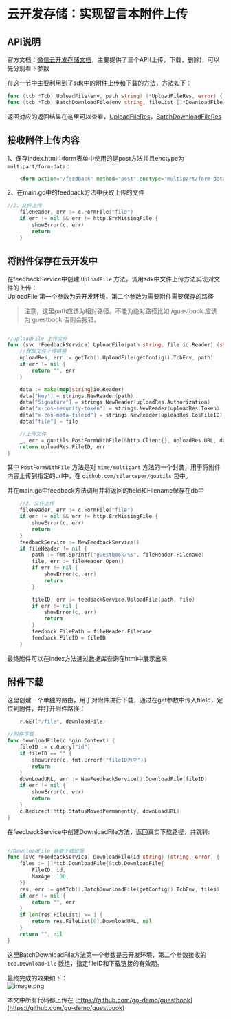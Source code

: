 # 云开发存储：实现留言本附件上传
## API说明
官方文档：[微信云开发存储文档](https://developers.weixin.qq.com/minigame/dev/wxcloud/reference-http-api/storage/)，主要提供了三个API(上传，下载，删除)，可以先分别看下参数

在这一节中主要利用到了sdk中的附件上传和下载的方法，方法如下：
```go
func (tcb *Tcb) UploadFile(env, path string) (*UploadFileRes, error) {
func (tcb *Tcb) BatchDownloadFile(env string, fileList []*DownloadFile) (*BatchDownloadFileRes, error) {
```

返回对应的返回结果在这里可以查看，[UploadFileRes](https://pkg.go.dev/github.com/zput/wechat/tcb?tab=doc#UploadFileRes)，[BatchDownloadFileRes](https://pkg.go.dev/github.com/zput/wechat/tcb?tab=doc#BatchDownloadFileRes)

<a name="264b81c5"></a>
## 接收附件上传内容
1、保存index.html中form表单中使用的是post方法并且enctype为 `multipart/form-data` :

```html
    <form action="/feedback" method="post" enctype="multipart/form-data">
```
2、在main.go中的feedback方法中获取上传的文件

```go
//2、文件上传
	fileHeader, err := c.FormFile("file")
	if err != nil && err != http.ErrMissingFile {
		showError(c, err)
		return
	}
```

<a name="186268da"></a>
## 将附件保存在云开发中
在feedbackService中创建 `UploadFile` 方法，调用sdk中文件上传方法实现对文件的上传：<br />UploadFile 第一个参数为云开发环境，第二个参数为需要附件需要保存的路径
> 注意，这里path应该为相对路径。不能为绝对路径比如 /guestbook 应该为 guestbook 否则会报错。


```go

//UploadFile 上传文件
func (svc *FeedbackService) UploadFile(path string, file io.Reader) (string, error) {
	//获取文件上传链接
	uploadRes, err := getTcb().UploadFile(getConfig().TcbEnv, path)
	if err != nil {
		return "", err
	}

	data := make(map[string]io.Reader)
	data["key"] = strings.NewReader(path)
	data["Signature"] = strings.NewReader(uploadRes.Authorization)
	data["x-cos-security-token"] = strings.NewReader(uploadRes.Token)
	data["x-cos-meta-fileid"] = strings.NewReader(uploadRes.CosFileID)
	data["file"] = file

	//上传文件
	_, err = goutils.PostFormWithFile(&http.Client{}, uploadRes.URL, data)
	return uploadRes.FileID, err
}
```

其中 `PostFormWithFile` 方法是对 `mime/multipart` 方法的一个封装，用于将附件内容上传到指定的url中，在 `github.com/silenceper/goutils` 包中。

并在main.go中feedback方法调用并将返回的field和Filename保存在db中

```go
	//2、文件上传
	fileHeader, err := c.FormFile("file")
	if err != nil && err != http.ErrMissingFile {
		showError(c, err)
		return
	}
	feedbackService := NewFeedbackService()
	if fileHeader != nil {
		path := fmt.Sprintf("guestbook/%s", fileHeader.Filename)
		file, err := fileHeader.Open()
		if err != nil {
			showError(c, err)
			return
		}

		fileID, err := feedbackService.UploadFile(path, file)
		if err != nil {
			showError(c, err)
			return
		}
		feedback.FilePath = fileHeader.Filename
		feedback.FileID = fileID
	}
```

最终附件可以在index方法通过数据库查询在html中展示出来

<a name="786a132e"></a>
## 附件下载
这里创建一个单独的路由，用于对附件进行下载，通过在get参数中传入fileId，定位到附件，并打开附件路径：

```go
	r.GET("/file", downloadFile)
```

```go
//附件下载
func downloadFile(c *gin.Context) {
	fileID := c.Query("id")
	if fileID == "" {
		showError(c, fmt.Errorf("fileID为空"))
		return
	}
	downLoadURL, err := NewFeedbackService().DownloadFile(fileID)
	if err != nil {
		showError(c, err)
		return
	}
	c.Redirect(http.StatusMovedPermanently, downLoadURL)
}
```

在feedbackService中创建DownloadFile方法，返回真实下载路径，并跳转:

```go

//DownloadFile 获取下载链接
func (svc *FeedbackService) DownloadFile(id string) (string, error) {
	files := []*tcb.DownloadFile{&tcb.DownloadFile{
		FileID: id,
		MaxAge: 100,
	}}
	res, err := getTcb().BatchDownloadFile(getConfig().TcbEnv, files)
	if err != nil {
		return "", err
	}
	if len(res.FileList) >= 1 {
		return res.FileList[0].DownloadURL, nil
	}
	return "", nil
}
```

这里BatchDownloadFile方法第一个参数是云开发环境，第二个参数接收的 `tcb.DownloadFile` 数组，指定fileID和下载链接的有效期。

最终完成的效果如下：<br />![image.png](https://cdn.nlark.com/yuque/0/2020/png/748713/1580025839031-8efea9fe-3ce0-4a4b-a8cd-0ad2120c1a9e.png#align=left&display=inline&height=666&name=image.png&originHeight=1332&originWidth=2256&size=112605&status=done&style=none&width=1128)


本文中所有代码都上传在 [https://github.com/go-demo/guestbook](https://github.com/go-demo/guestbook)

